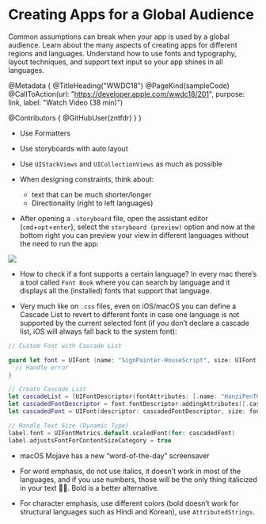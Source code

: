 # Creating Apps for a Global Audience

Common assumptions can break when your app is used by a global audience. Learn about the many aspects of creating apps for different regions and languages. Understand how to use fonts and typography, layout techniques, and support text input so your app shines in all languages.

@Metadata {
   @TitleHeading("WWDC18")
   @PageKind(sampleCode)
   @CallToAction(url: "https://developer.apple.com/wwdc18/201", purpose: link, label: "Watch Video (38 min)")

   @Contributors {
      @GitHubUser(zntfdr)
   }
}



- Use Formatters
- Use storyboards with auto layout
- Use `UIStackViews` and `UICollectionViews` as much as possible
- When designing constraints, think about:
  - text that can be much shorter/longer
  - Directionality (right to left languages)

- After opening a `.storyboard` file, open the assistant editor (`cmd`+`opt`+`enter`), select the `storyboard (preview)` option and now at the bottom right you can preview your view in different languages without the need to run the app:

![][1Image]

- How to check if a font supports a certain language? In every mac there’s a tool called `Font Book` where you can search by language and it displays all the (installed) fonts that support that language.

- Very much like on `.css` files, even on iOS/macOS you can define a Cascade List to revert to different fonts in case one language is not supported by the current selected font (if you don’t declare a cascade list, iOS will always fall back to the system font):

```swift
// Custom Font with Cascade List 

guard let font = UIFont (name: "SignPainter-HouseScript", size: UIFont.labelFontSize) else { 
  // Handle error
}

// Create Cascade List 
let cascadeList = [UIFontDescriptor(fontAttributes: [.name: "HanziPenTC-W5"])] 
let cascadedFontDescriptor = font.fontDescriptor.addingAttributes([.cascadelist: cascadeList])
let cascadedFont = UIFont(descriptor: cascadedFontDescriptor, size: font. pointSize)

// Handle Text Size (Dynamic Type)
label.font = UIFontMetrics.default.scaledFont(for: cascadedFont)
label.adjustsFontForContentSizeCategory = true 
```

- macOS Mojave has a new “word-of-the-day” screensaver

- For word emphasis, do not use italics, it doesn’t work in most of the languages, and if you use numbers, those will be the only thing italicized in your text 👎🏻. Bold is a better alternative.

- For character emphasis, use different colors (bold doesn’t work for structural languages such as Hindi and Korean), use `AttributedStrings`.

[1Image]: WWDC18-201-1